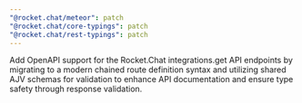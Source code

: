 ```yaml
---
"@rocket.chat/meteor": patch
"@rocket.chat/core-typings": patch
"@rocket.chat/rest-typings": patch
---
```


Add OpenAPI support for the Rocket.Chat integrations.get API endpoints by migrating to a modern chained route definition syntax and utilizing shared AJV schemas for validation to enhance API documentation and ensure type safety through response validation.
